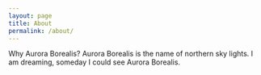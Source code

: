 ```yaml
---
layout: page
title: About
permalink: /about/
---
```


Why Aurora Borealis? Aurora Borealis is the name of northern sky lights. I am dreaming, someday I could see Aurora Borealis. 
